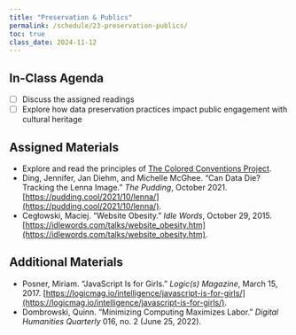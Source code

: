 ```yaml
---
title: "Preservation & Publics"
permalink: /schedule/23-preservation-publics/
toc: true
class_date: 2024-11-12
---
```


## In-Class Agenda

- [ ] Discuss the assigned readings
- [ ] Explore how data preservation practices impact public engagement with cultural heritage

## Assigned Materials

- Explore and read the principles of [The Colored Conventions Project](https://coloredconventions.org/).
- Ding, Jennifer, Jan Diehm, and Michelle McGhee. “Can Data Die? Tracking the Lenna Image.” *The Pudding*, October 2021. [https://pudding.cool/2021/10/lenna/](https://pudding.cool/2021/10/lenna/).
- Cegłowski, Maciej. “Website Obesity.” *Idle Words*, October 29, 2015. [https://idlewords.com/talks/website_obesity.htm](https://idlewords.com/talks/website_obesity.htm).

## Additional Materials

- Posner, Miriam. “JavaScript Is for Girls.” *Logic(s) Magazine*, March 15, 2017. [https://logicmag.io/intelligence/javascript-is-for-girls/](https://logicmag.io/intelligence/javascript-is-for-girls/).
- Dombrowski, Quinn. “Minimizing Computing Maximizes Labor.” *Digital Humanities Quarterly* 016, no. 2 (June 25, 2022).